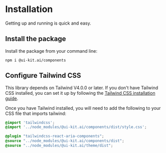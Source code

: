 # Installation

Getting up and running is quick and easy.

## Install the package

Install the package from your command line:

```shell
npm i @ui-kit.ai/components
```

## Configure Tailwind CSS

This library depends on Tailwind V4.0.0 or later. If you don't have Tailwind CSS installed, you can set it up by following the [Tailwind CSS installation guide](https://tailwindcss.com/docs/installation).

Once you have Tailwind installed, you will need to add the following to your CSS
file that imports tailwind:

```css
@import 'tailwindcss';
@import '../node_modules/@ui-kit.ai/components/dist/style.css';

@plugin "tailwindcss-react-aria-components";
@source "../node_modules/@ui-kit.ai/components/dist";
@source "../node_modules/@ui-kit.ai/theme/dist";
```
